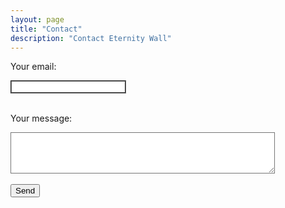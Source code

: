 ```yaml
---
layout: page
title: "Contact"
description: "Contact Eternity Wall"
---
```



<form
        action="https://formspree.io/f/xnqlrbey"
        method="POST"
>
    <label>
        <p>Your email:</p>
        <input type="email" name="_replyto" style="border-style: groove;">
    </label>
    <br /><br />
    <label>
        <p>Your message:</p>
        <textarea name="message" rows="4" cols="50" style="border-style: groove;"></textarea>
    </label>
    <input type="hidden" name="_tags" value="blog.eternitywall.com">
    <br /><br />
    <button type="submit">Send</button>
    <br /><br />
</form>

